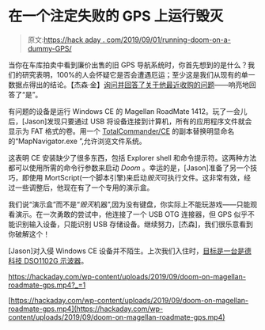 # 在一个注定失败的 GPS 上运行毁灭

> 原文:[https://hack aday . com/2019/09/01/running-doom-on-a-dummy-GPS/](https://hackaday.com/2019/09/01/running-doom-on-a-doomed-gps/)

当你在车库拍卖中看到廉价出售的旧 GPS 导航系统时，你首先想到的是什么？我们的研究表明，100%的人会怀疑它是否会遭遇厄运；至少这是我们从现有的单一数据点得出的结论。【杰森·金】[询问并回答了关于他最近收购的问题](https://ripitapart.com/2019/08/30/hacking-into-windows-ce-and-doom-on-the-magellan-roadmate-1412-gps-receiver/)——响亮地回答了“是”。

有问题的设备是运行 Windows CE 的 Magellan RoadMate 1412。玩了一会儿后，[Jason]发现只要通过 USB 将设备连接到计算机，所有的应用程序文件就会显示为 FAT 格式的卷。用一个 [TotalCommander/CE](https://www.ghisler.com/ce2.htm) 的副本替换明显命名的“MapNavigator.exe ”,允许浏览文件系统。

这表明 CE 安装缺少了很多东西，包括 Explorer shell 和命令提示符。这两种方法都可以使用所需的命令行参数来启动 *Doom* 。幸运的是，[Jason]准备了另一个技巧，即使用 MortScript(一个脚本引擎)来启动*毁灭*可执行文件。这非常有效，经过一些调整后，他现在有了一个专用的演示盒。

我们说“演示盒”而不是“*毁灭*机器”,因为没有键盘，你实际上不能玩游戏——只能观看演示。在一次勇敢的尝试中，他连接了一个 USB OTG 连接器，但 GPS 似乎不能识别输入设备，只能识别 USB 存储设备。继续努力，[杰森]，我们很乐意看到你破解这个！

[Jason]对入侵 Windows CE 设备并不陌生。上次我们入住时，[目标是一台是德科技 DSO1102G 示波器](https://hackaday.com/2018/10/18/playing-doom-on-keysight-oscilloscope-via-windows-ce/)。

 <https://hackaday.com/wp-content/uploads/2019/09/doom-on-magellan-roadmate-gps.mp4?_=1>

[https://hackaday.com/wp-content/uploads/2019/09/doom-on-magellan-roadmate-gps.mp4](https://hackaday.com/wp-content/uploads/2019/09/doom-on-magellan-roadmate-gps.mp4)